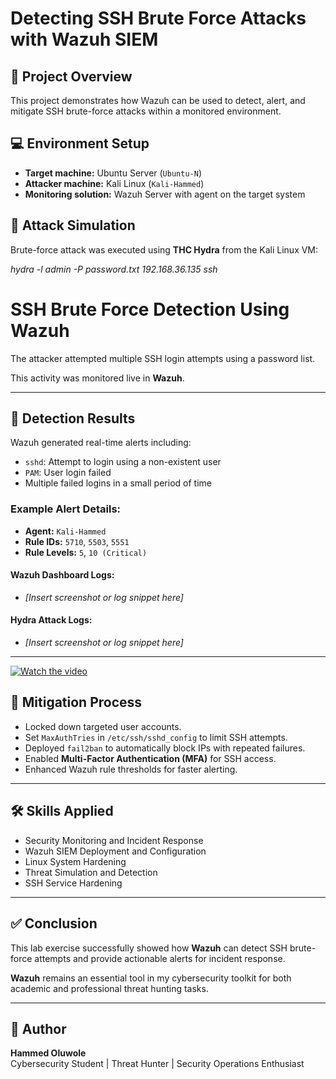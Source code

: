 # Detecting SSH Brute Force Attacks with Wazuh SIEM

## 📝 Project Overview
This project demonstrates how Wazuh can be used to detect, alert, and mitigate SSH brute-force attacks within a monitored environment.

## 💻 Environment Setup
- **Target machine:** Ubuntu Server (`Ubuntu-N`)
- **Attacker machine:** Kali Linux (`Kali-Hammed`)
- **Monitoring solution:** Wazuh Server with agent on the target system

## 🚨 Attack Simulation
Brute-force attack was executed using **THC Hydra** from the Kali Linux VM:

_hydra -l admin -P password.txt 192.168.36.135 ssh_

# SSH Brute Force Detection Using Wazuh

The attacker attempted multiple SSH login attempts using a password list.

This activity was monitored live in **Wazuh**.

---

## 🎯 Detection Results

Wazuh generated real-time alerts including:

- `sshd`: Attempt to login using a non-existent user  
- `PAM`: User login failed  
- Multiple failed logins in a small period of time  

### Example Alert Details:

- **Agent:** `Kali-Hammed`  
- **Rule IDs:** `5710`, `5503`, `5551`  
- **Rule Levels:** `5`, `10 (Critical)`

#### Wazuh Dashboard Logs:
- _[Insert screenshot or log snippet here]_

#### Hydra Attack Logs:
- _[Insert screenshot or log snippet here]_

---
[![Watch the video](https://img.youtube.com/vi/veRJaT8X42c/0.jpg)](https://youtu.be/veRJaT8X42c)


## 🔐 Mitigation Process

- Locked down targeted user accounts.
- Set `MaxAuthTries` in `/etc/ssh/sshd_config` to limit SSH attempts.
- Deployed `fail2ban` to automatically block IPs with repeated failures.
- Enabled **Multi-Factor Authentication (MFA)** for SSH access.
- Enhanced Wazuh rule thresholds for faster alerting.

---

## 🛠️ Skills Applied

- Security Monitoring and Incident Response  
- Wazuh SIEM Deployment and Configuration  
- Linux System Hardening  
- Threat Simulation and Detection  
- SSH Service Hardening  

---

## ✅ Conclusion

This lab exercise successfully showed how **Wazuh** can detect SSH brute-force attempts and provide actionable alerts for incident response.

**Wazuh** remains an essential tool in my cybersecurity toolkit for both academic and professional threat hunting tasks.

---

## 👤 Author

**Hammed Oluwole**  
Cybersecurity Student | Threat Hunter | Security Operations Enthusiast
